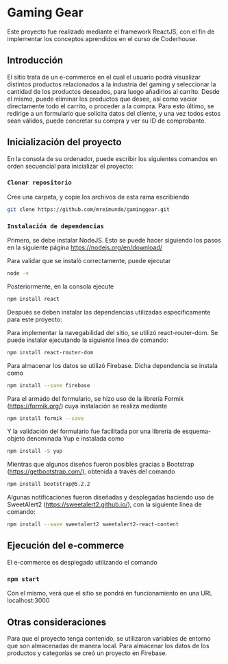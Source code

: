 # Gaming Gear
Este proyecto fue realizado mediante el framework ReactJS, con el fin de implementar los conceptos aprendidos en el curso de Coderhouse.

## Introducción

El sitio trata de un e-commerce en el cual el usuario podrá visualizar distintos productos relacionados a la industria del gaming y seleccionar la cantidad de los productos deseados, para luego añadirlos al carrito. Desde el mismo, puede eliminar los productos que desee, así como vaciar directamente todo el carrito, o proceder a la compra. Para esto último, se redirige a un formulario que solicita datos del cliente, y una vez todos estos sean válidos, puede concretar su compra y ver su ID de comprobante.

## Inicialización del proyecto

En la consola de su ordenador, puede escribir los siguientes comandos en orden secuencial para inicializar el proyecto:

### `Clonar repositorio`

Cree una carpeta, y copie los archivos de esta rama escribiendo

```sh
git clone https://github.com/mreimundo/gaminggear.git
```

### `Instalación de dependencias`

Primero, se debe instalar NodeJS. Esto se puede hacer siguiendo los pasos en la siguiente página
https://nodejs.org/en/download/

Para validar que se instaló correctamente, puede ejecutar

```sh
node -v
```

Posteriormente, en la consola ejecute

```sh
npm install react
```

Después se deben instalar las dependencias utilizadas específicamente para este proyecto:

Para implementar la navegabilidad del sitio, se utilizó react-router-dom. Se puede instalar ejecutando la siguiente línea de comando:

```sh
npm install react-router-dom
```

Para almacenar los datos se utilizó Firebase. Dicha dependencia se instala como

```sh
npm install --save firebase
```

Para el armado del formulario, se hizo uso de la librería Formik (https://formik.org/) cuya instalación se realiza mediante

```sh
npm install formik --save
```

Y la validación del formulario fue facilitada por una librería de esquema-objeto denominada Yup e instalada como

```sh
npm install -S yup
```

Mientras que algunos diseños fueron posibles gracias a Bootstrap (https://getbootstrap.com/), obtenida a través del comando

```sh
npm install bootstrap@5.2.2
```

Algunas notificaciones fueron diseñadas y desplegadas haciendo uso de SweetAlert2 (https://sweetalert2.github.io/), con la siguiente línea de comando:

```sh
npm install --save sweetalert2 sweetalert2-react-content
```

## Ejecución del e-commerce

El e-commerce es desplegado utilizando el comando

### `npm start`

Con el mismo, verá que el sitio se pondrá en funcionamiento en una URL localhost:3000

## Otras consideraciones

Para que el proyecto tenga contenido, se utilizaron variables de entorno que son almacenadas de manera local. Para almacenar los datos de los productos y categorías se creó un proyecto en Firebase.
